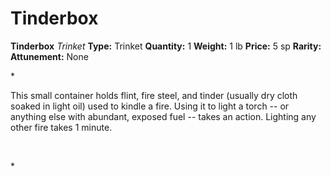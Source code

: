 # Tinderbox

**Tinderbox**
_Trinket_
**Type:** Trinket
**Quantity:** 1
**Weight:** 1 lb
**Price:** 5 sp
**Rarity:** 
**Attunement:** None

*<p>This small container holds flint, fire steel, and tinder (usually dry cloth soaked in light oil) used to kindle a fire. Using it to light a torch -- or anything else with abundant, exposed fuel -- takes an action. Lighting any other fire takes 1 minute.

 </p>*